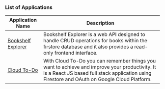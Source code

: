 ### List of Applications
| Application Name| Description |
|---|---|
| [Bookshelf Explorer](bookshelf-explorer)| Bookshelf Explorer is a web API designed to handle CRUD operations for books within the firstore database and it also provides a read-only frontend interface.|
| [Cloud To-Do](cloud-todo)| With Cloud To-Do you can remember things you want to achieve and improve your productivity. It is a React JS based full stack application using Firestore and OAuth on Google Cloud Platform.|